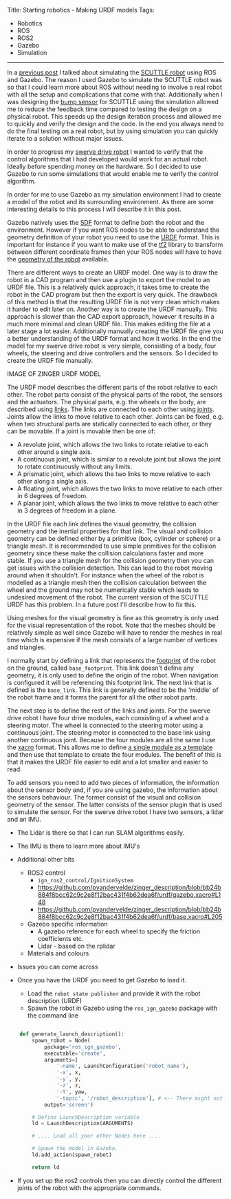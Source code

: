 Title: Starting robotics - Making URDF models
Tags:

- Robotics
- ROS
- ROS2
- Gazebo
- Simulation

---

In a [previous post](posts/Robotics-driving-scuttle-with-ros-gazebo-simulation) I talked about simulating
the [SCUTTLE robot](https://scuttlerobot.org) using ROS and Gazebo.  The reason I used Gazebo to
simulate the SCUTTLE robot was so that I could learn more about ROS without needing to involve a real
robot with all the setup and complications that come with that. Additionally when I was designing the
[bump sensor](posts/Robotics-a-bumper-for-scuttle-overview) for SCUTTLE using the simulation allowed
me to reduce the feedback time compared to testing the design on a physical robot. This speeds up
the design iteration process and allowed me to quickly and verify the design and the code. In the end
you always need to do the final testing on a real robot, but by using simulation you can quickly
iterate to a solution without major issues.

In order to progress my [swerve drive robot](posts/Swerve-drive-introduction) I wanted to verify that
the control algorithms that I had developed would work for an actual robot. Ideally before spending
money on the hardware. So I decided to use Gazebo to run some simulations that would enable me to
verify the control algorithm.

In order for me to use Gazebo as my simulation environment I had to create a model of the robot
and its surrounding environment. As there are some interesting details to this process I will
describe it in this post.

Gazebo natively uses the [SDF](http://sdformat.org/) format to define both the robot and the
environment. However if you want ROS nodes to be able to understand the geometry definition of your
robot you need to use the [URDF](http://wiki.ros.org/urdf) format. This is important for instance
if you want to make use of the [tf2](https://docs.ros.org/en/humble/Concepts/Intermediate/About-Tf2.html)
library to transform between different coordinate frames then your ROS nodes will have to have the
[geometry of the robot](https://github.com/ros/robot_state_publisher/tree/humble) available.

There are different ways to create an URDF model. One way is to draw the robot in a CAD program
and then use a plugin to export the model to an URDF file. This is a relatively quick approach, it
takes time to create the robot in the CAD program but then the export is very quick. The drawback
of this method is that the resulting URDF file is not very clean which makes it harder to edit
later on.
Another way is to create the URDF manually. This approach is slower than the CAD export approach,
however it results in a much more minimal and clean URDF file. This makes editing the file at a
later stage a lot easier. Additionally manually creating the URDF file give you a better understanding
of the URDF format and how it works. In the end the model for my swerve drive robot is very simple,
consisting of a body, four wheels, the steering and drive controllers and the sensors. So I decided
to create the URDF file manually.

IMAGE OF ZINGER URDF MODEL

The URDF model describes the different parts of the robot relative to each other. The robot parts
consist of the physical parts of the robot, the sensors and the actuators. The physical parts, e.g.
the wheels or the body, are described using [links](https://wiki.ros.org/urdf/XML/link). The links
are connected to each other using [joints](https://wiki.ros.org/urdf/XML/joint). Joints allow the
links to move relative to each other. Joints can be fixed, e.g. when two structural parts are statically
connected to each other, or they can be movable. If a joint is movable then be one of:

- A revolute joint, which allows the two links to rotate relative to each other around a single axis.
- A continuous joint, which is similar to a revolute joint but allows the joint to rotate continuously
  without any limits.
- A prismatic joint, which allows the two links to move relative to each other along a single axis.
- A floating joint, which allows the two links to move relative to each other in 6 degrees of freedom.
- A planar joint, which allows the two links to move relative to each other in 3 degrees of freedom
  in a plane.

In the URDF file each link defines the visual geometry, the collision geometry and the inertial
properties for that link. The visual and collision geometry can be defined either by a primitive
(box, cylinder or sphere) or a triangle mesh. It is recommended to use simple primitives for the
collision geometry since these make the collision calculations faster and more stable. If you use a
triangle mesh for the collision geometry then you can get issues with the collision detection. This
can lead to the robot moving around when it shouldn't. For instance when the wheel of the robot is
modelled as a triangle mesh then the collision calculation between the wheel and the ground may not
be numerically stable which leads to undesired movement of the robot. The current version of the SCUTTLE
URDF has this problem. In a future post I'll describe how to fix this.

Using meshes for the visual geometry is fine as this geometry is only used for the visual
representation of the robot. Note that the meshes should be relatively simple as well since Gazebo
will have to render the meshes in real time which is expensive if the mesh consists of a large number
of vertices and triangles.

I normally start by defining a link that represents the [footprint](https://www.ros.org/reps/rep-0120.html#base-footprint)
of the robot on the ground, called `base_footprint`. This link doesn't define any geometry, it is
only used to define the origin of the robot. When navigation is configured it will be referencing
this footprint link. The next link that is defined is the `base_link`. This link is generally defined
to be the 'middle' of the robot frame and it forms the parent for all the other robot parts.

The next step is to define the rest of the links and joints. For the swerve drive robot I have four
drive modules, each consisting of a wheel and a steering motor. The wheel is connected to the steering
motor using a continuous joint. The steering motor is connected to the base link using another continuous
joint. Because the four modules are all the same I use the [xacro](http://wiki.ros.org/xacro) format.
This allows me to define [a single module as a template](https://github.com/pvandervelde/zinger_description/blob/bb24b884f8bcc62c9c2e8f12bac431f4b62dea6f/urdf/macros.xacro)
and then use that template to create the four modules. The benefit of this is that it makes the URDF
file easier to edit and a lot smaller and easier to read.

To add sensors you need to add two pieces of information, the information about the sensor body and,
if you are using gazebo, the information about the sensors behaviour. The former consist of the
visual and collision geometry of the sensor. The latter consists of the sensor plugin that is used
to simulate the sensor. For the swerve drive robot I have two sensors, a lidar and an IMU.

- The Lidar is there so that I can run SLAM algorithms easily.
- The IMU is there to learn more about IMU's

- Additional other bits
    + ROS2 control
        - `ign_ros2_control/IgnitionSystem`
        - <https://github.com/pvandervelde/zinger_description/blob/bb24b884f8bcc62c9c2e8f12bac431f4b62dea6f/urdf/gazebo.xacro#L148>
        - <https://github.com/pvandervelde/zinger_description/blob/bb24b884f8bcc62c9c2e8f12bac431f4b62dea6f/urdf/base.xacro#L205>
    + Gazebo specific information
        - A gazebo reference for each wheel to specify the friction coefficients etc.
        - Lidar - based on the rplidar
    + Materials and colours

- Issues you can come across

- Once you have the URDF you need to get Gazebo to load it.
    + Load the `robot state publisher` and provide it with the robot description (URDF)
    + Spawn the robot in Gazebo using the `ros_ign_gazebo` package with the command line

``` python

    def generate_launch_description():
        spawn_robot = Node(
            package='ros_ign_gazebo',
            executable='create',
            arguments=[
                '-name', LaunchConfiguration('robot_name'),
                '-x', x,
                '-y', y,
                '-z', z,
                '-Y', yaw,
                '-topic', '/robot_description'], # <-- There might not be a topic with this ....
            output='screen')

        # Define LaunchDescription variable
        ld = LaunchDescription(ARGUMENTS)

        # .... Load all your other Nodes here ....

        # Spawn the model in Gazebo.
        ld.add_action(spawn_robot)

        return ld
```

- If you set up the ros2 controls then you can directly control the different joints of the robot
  with the appropriate commands.
